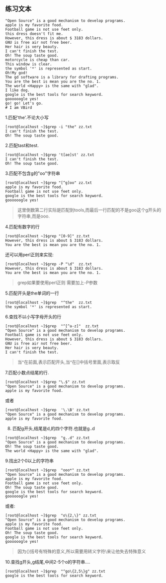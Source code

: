 
<extoc></extoc>

## 练习文本

```
"Open Source" is a good mechanism to develop programs.
apple is my favorite food.
Football game is not use feet only.
this dress doesn't fit me.
However, this dress is about $ 3183 dollars.
GNU is free air not free beer.
Her hair is very beauty.
I can't finish the test.
Oh! The soup taste good.
motorcycle is cheap than car.
This window is clear.
the symbol '*' is represented as start.
Oh!My god!
The gd software is a library for drafting programs.
You are the best is mean you are the no. 1.
The world <Happy> is the same with "glad".
I like dog.
google is the best tools for search keyword.
goooooogle yes!
go! go! Let's go.
# I am VBird
```
1.匹配'the'.不论大小写

```
[root@localhost ~]$grep -i "the" zz.txt  
I can't finish the test.
Oh! The soup taste good.
```

2.匹配tast和test.

```
[root@localhost ~]$grep 't[ae]st' zz.txt  
I can't finish the test.
Oh! The soup taste good.
```

3.匹配不包含g的"oo"字符串

```
[root@localhost ~]$grep "[^g]oo" zz.txt
apple is my favorite food.
Football game is not use feet only.
google is the best tools for search keyword.
goooooogle yes!
```
> 这里倒数第二行实际是匹配到tools,而最后一行匹配的不是goo这个g开头的字符串,而是ooo.

4.匹配有数字的行

```
[root@localhost ~]$grep "[0-9]" zz.txt
However, this dress is about $ 3183 dollars.
You are the best is mean you are the no. 1.
```
还可以用perl正则来实现:

```
[root@localhost ~]$grep -P "\d"  zz.txt
However, this dress is about $ 3183 dollars.
You are the best is mean you are the no. 1.
```
> grep如果要使用perl正则 需要加上-P参数

5.匹配开头是the单词的一行

```
[root@localhost ~]$grep  "^the"  zz.txt
the symbol '*' is represented as start.
```

6.查找不以小写字母开头的行

```
[root@localhost ~]$grep  "^[^a-z]"  zz.txt
"Open Source" is a good mechanism to develop programs.
Football game is not use feet only.
However, this dress is about $ 3183 dollars.
GNU is free air not free beer.
Her hair is very beauty.
I can't finish the test.
```

> 当\^在前面,表示匹配开头,当\^在[]中括号里面,表示取反

7.匹配小数点结尾的行.

```
[root@localhost ~]$grep "\.$" zz.txt
"Open Source" is a good mechanism to develop programs.
apple is my favorite food.
```
或者

```
[root@localhost ~]$grep  '\.\B' zz.txt
"Open Source" is a good mechanism to develop programs.
apple is my favorite food.
```
8. 匹配g开头,结尾是d,的四个字符.也就是g..d

```
[root@localhost ~]$grep  "g..d" zz.txt
"Open Source" is a good mechanism to develop programs.
Oh! The soup taste good.
The world <Happy> is the same with "glad".
```
9.找出2个0以上的字符串

```
[root@localhost ~]$grep  "ooo*" zz.txt
"Open Source" is a good mechanism to develop programs.
apple is my favorite food.
Football game is not use feet only.
Oh! The soup taste good.
google is the best tools for search keyword.
goooooogle yes!
```

或者:

```
[root@localhost ~]$grep  "o\{2,\}" zz.txt
"Open Source" is a good mechanism to develop programs.
apple is my favorite food.
Football game is not use feet only.
Oh! The soup taste good.
google is the best tools for search keyword.
goooooogle yes!
```
> 因为{}括号有特殊的意义,所以需要用转义字符\来让他失去特殊意义

10.查找g开头,g结尾,中间2-5个o的字符串....

```
[root@localhost ~]$grep  "^go\{2,5\}g" zz.txt
google is the best tools for search keyword.
```

